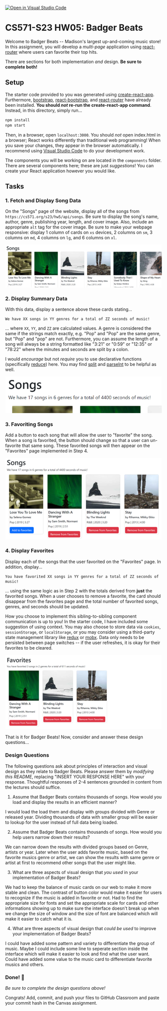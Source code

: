 [![Open in Visual Studio Code](https://classroom.github.com/assets/open-in-vscode-c66648af7eb3fe8bc4f294546bfd86ef473780cde1dea487d3c4ff354943c9ae.svg)](https://classroom.github.com/online_ide?assignment_repo_id=10261973&assignment_repo_type=AssignmentRepo)
# CS571-S23 HW05: Badger Beats

Welcome to Badger Beats -- Madison's largest up-and-coming music store! In this assignment, you will develop a *multi-page* application using [react-router](https://reactrouter.com/en/main) where users can favorite their top hits.

There are sections for both implementation *and* design. **Be sure to complete both!**

## Setup

The starter code provided to you was generated using [create-react-app](https://www.npmjs.com/package/create-react-app). Furthermore, [bootstrap](https://www.npmjs.com/package/bootstrap), [react-bootstrap](https://www.npmjs.com/package/react-bootstrap), and [react-router](https://reactrouter.com/en/main) have already been installed. **You should *not* re-run the create-react-app command**. Instead, in this directory, simply run...

```bash
npm install
npm start
```

Then, in a browser, open `localhost:3000`. You should *not* open index.html in a browser; React works differently than traditional web programming! When you save your changes, they appear in the browser automatically. I recommend using [Visual Studio Code](https://code.visualstudio.com/) to do your development work.

The components you will be working on are located in the `components` folder. There are several components here; these are just *suggestions*! You can create your React application however you would like.

## Tasks

### 1. Fetch and Display Song Data

On the "Songs" page of the website, display all of the songs from `https://cs571.org/s23/hw5/api/songs`. Be sure to display the song's name, author, genre, publishing year, length, and cover image. Also, include an appropriate `alt` tag for the cover image. Be sure to make your webpage responsive: display 1 column of cards on `xs` devices, 2 columns on `sm`, 3 columns on `md`, 4 columns on `lg`, and 6 columns on `xl`.


![Step 1: Displaying Data](figures/step1.png)

### 2. Display Summary Data

With this data, display a sentence above these cards stating...

```
We have XX songs in YY genres for a total of ZZ seconds of music!
```

... where `XX`, `YY`, and `ZZ` are calculated values. A genre is considered the same if the strings match exactly, e.g. "Pop" and "Pop" are the same genre, but "Pop" and "pop" are not. Furthermore, you can assume the length of a song will always be a string formatted like "3:21" or "0:59" or "12:35" or "78:22" where the minutes and seconds are split by a colon.

I would *encourage* but not *require* you to use declarative functions (specifically [reduce](https://developer.mozilla.org/en-US/docs/Web/JavaScript/Reference/Global_Objects/Array/reduce)) here. You may find [split](https://developer.mozilla.org/en-US/docs/Web/JavaScript/Reference/Global_Objects/String/split) and [parseInt](https://developer.mozilla.org/en-US/docs/Web/JavaScript/Reference/Global_Objects/parseInt) to be helpful as well.

![Step 2: Displaying Summary Data](figures/step2.png)

### 3. Favoriting Songs

Add a button to each song that will allow the user to "favorite" the song. When a song is favorited, the button should change so that a user can un-favorite that same song. These favorited songs will then appear on the "Favorites" page implemented in Step 4.

![Step 3: Favoriting Songs](figures/step3.png)


### 4. Display Favorites

Display each of the songs that the user favorited on the "Favorites" page. In addition, display...

```
You have favorited XX songs in YY genres for a total of ZZ seconds of music!
```

... using the same logic as in Step 2 with the totals derived from **just** the favorited songs. When a user chooses to remove a favorite, the card should disappear from the favorites page and the total number of favorited songs, genres, and seconds should be updated.

How you choose to implement this sibling-to-sibling component communication is up to you! In the starter code, I have included some suggestion of using context. You may also choose to store data via `cookies`, `sessionStorage`, or `localStorage`, or you may consider using a third-party state management library like [redux](https://www.npmjs.com/package/redux) or [mobx](https://www.npmjs.com/package/mobx). Data only needs to be persisted between page switches -- if the user refreshes, it is okay for their favorites to be cleared.


![Step 4: Display Favorites](figures/step4.png)

That is it for Badger Beats! Now, consider and answer these design questions...

### Design Questions

The following questions ask about principles of interaction and visual design as they relate to Badger Beats. Please answer them by *modifying this README*, replacing "INSERT YOUR RESPONSE HERE" with your response. Thoughtful responses of 2-4 sentences grounded in content from the lectures should suffice.

1. Assume that Badger Beats contains thousands of songs. How would you load and display the results in an efficient manner?

I would load the load them and display with groups divided with Genre or released year. Dividing thousands of data with smaller group will be easier to lookup for the user instead of full data being loaded.

2. Assume that Badger Beats contains thousands of songs. How would you help users narrow down their results?

We can narrow down the results with divided groups based on Genre, artists or year. Later when the user adds favorite music, based on the favorite musics genre or artist, we can show the results with same genre or artist at first to recommend other songs that the user might like.

3. What are three aspects of visual design that *you used* in your implementation of Badger Beats?

We had to keep the balance of music cards on our web to make it more stable and clean. The contrast of button color would make it easier for users to recognize if the music is added in favorite or not. Had to find the appropriate size for fonts and set the appropriate scale for cards and other informations showing up to make sure the interface doesn't break up when we change the size of window and the size of font are balanced which will make it easier to catch what it is.

4. What are three aspects of visual design that *could be used* to improve your implementation of Badger Beats?

I could have added some pattern and variety to differentiate the group of music. Maybe I could include some line to seperate section inside the interface which will make it easier to look and find what the user want. Could have added some value to the music card to differentiate favorite musics and others.

### Done! 🥳

*Be sure to complete the design questions above!*

Congrats! Add, commit, and push your files to GitHub Classroom and paste your commit hash in the Canvas assignment.
